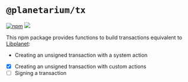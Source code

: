`@planetarium/tx`
=================

[![npm][npm-badge]][npm] ![](https://img.shields.io/node/v-lts/@planetarium/tx)

This npm package provides functions to build transactions equivalent to
[Libplanet]:

 -  Creating an unsigned transaction with a system action
 - [x] Creating an unsigned transaction with custom actions
 - [ ] Signing a transaction

[npm]: https://www.npmjs.com/package/@planetarium/tx
[npm-badge]: https://img.shields.io/npm/v/@planetarium/tx
[Libplanet]: https://libplanet.io/
